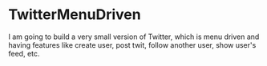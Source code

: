 # TwitterMenuDriven
I am going to build a very small version of Twitter, which is menu driven and having features like create user, post twit, follow another user, show user's feed, etc.
